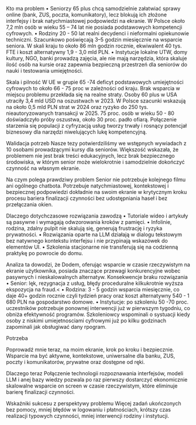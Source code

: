 Kto ma problem
•	Seniorzy 65 plus chcą samodzielnie załatwiać sprawy online (bank, ZUS, poczta, komunikatory), lecz blokują ich złożone interfejsy i brak natychmiastowej podpowiedzi na ekranie. W Polsce około 7,2 mln osób w wieku 55 – 74 lat nie posiada podstawowych kompetencji cyfrowych.
•	Rodziny 20 - 50 lat realni decydenci i nieformalni opiekunowie techniczni. Szacunkowo poświęcają 3–5 godzin miesięcznie na wsparcie seniora. W skali kraju to około 86 mln godzin rocznie, ekwiwalent 40 tys. FTE i koszt alternatywny 1,9 - 3,0 mld PLN.
•	Instytucje lokalne UTW, domy kultury, NGO, banki prowadzą zajęcia, ale nie mają narzędzia, która skaluje ilość osób na kursie oraz zapewnia bezpieczną przestrzeń dla seniorów do nauki i testowania umiejętności.

Skala i pilność
W UE w grupie 65 -74 deficyt podstawowych umiejętności cyfrowych to około 66 - 75 proc w zależności od kraju. Brak wsparcia w miejscu problemu przekłada się na realne straty. Osoby 60 plus w USA utraciły 3,4 mld USD na oszustwach w 2023. W Polsce szacunki wskazują na około 0,5 mld PLN strat w 2024 oraz ryzyko do 250 tys. nieautoryzowanych transakcji w 2025. 75 proc. osób w wieku 50 - 80 doświadczyło próby oszustwa, około 30 proc. padło ofiarą. Połączenie starzenia się populacji z cyfryzacją usług tworzy trwały i rosnący potencjał biznesowy dla narzędzi niwelujących lukę kompetencyjną.

Walidacja potrzeb
Nasze tezy potwierdziliśmy we wstępnych wywiadach z 10 osobami prowadzącymi kursy dla seniorów. Większość wskazała, że problemem nie jest brak treści edukacyjnych, lecz brak bezpiecznego środowiska, w którym senior może wielokrotnie i samodzielnie dokończyć czynność na własnym ekranie.

Na czym polega prawdziwy problem
Senior nie potrzebuje kolejnego filmu ani ogólnego chatbota. Potrzebuje natychmiastowej, kontekstowej i bezpiecznej podpowiedzi dokładnie na swoim ekranie w krytycznym kroku procesu bariera finalizacji czynności bez udostępniania haseł i bez przełączania okien.

Dlaczego dotychczasowe rozwiązania zawodzą
•	Tutoriale wideo i artykuły są pasywne i wymagają odwzorowania kroków z pamięci.
•	Infolinie, rodzina, zdalny pulpit nie skalują się, generują frustrację i ryzyka prywatności.
•	Rozwiązania oparte na LLM działają w dialogu tekstowym bez natywnego kontekstu interfejsu i nie przypinają wskazówek do elementów UI.
•	Szkolenia stacjonarne nie transferują się na codzienną praktykę po powrocie do domu.

Analiza ta dowodzi, że Dodem, oferując wsparcie w czasie rzeczywistym na ekranie użytkownika, posiada znaczące przewagi konkurencyjne wobec pasywnych i nieskalowalnych alternatyw.
Konsekwencje braku rozwiązania
•	Senior: lęk, rezygnacja z usług, błędy proceduralne kilkukrotnie wyższa ekspozycja na fraud.<
•	Rodzina: 3 - 5 godzin wsparcia miesięcznie, co daje 40+ godzin rocznie czyli tydzień pracy oraz koszt alternatywny 540 - 1 680 PLN na gospodarstwo domowe.
•	Instytucje: po szkoleniu 50 -70 proc. uczestników potrzebuje ponownej interwencji już w pierwszym tygodniu, co obniża efektywność programów. Szkoleniowcy wspominali o systuacji kiedy osoby z niskimi umiejetnosciami cyfrowymi już po kilku godzinach zapominali jak obsługiwać dany rpogram.

Potrzeba

Poprowadź mnie teraz, na moim ekranie, krok po kroku i bezpiecznie. Wsparcie ma być aktywne, kontekstowe, uniwersalne dla banku, ZUS, poczty i komunikatorów, prywatne oraz dostępne od ręki.

Dlaczego teraz
Połączenie technologii rozpoznawania interfejsów, modeli LLM i anej bazy wiedzy pozwala po raz pierwszy dostarczyć ekonomicznie skalowalne wsparcie on screen w czasie rzeczywistym, które eliminuje barierę finalizacji czynności.

Wskaźniki sukcesu z perspektywy problemu
Więcej zadań ukończonych bez pomocy, mniej błędów w logowaniu i płatnościach, krótszy czas realizacji typowych czynności, mniej interwencji rodziny i instytucji.
